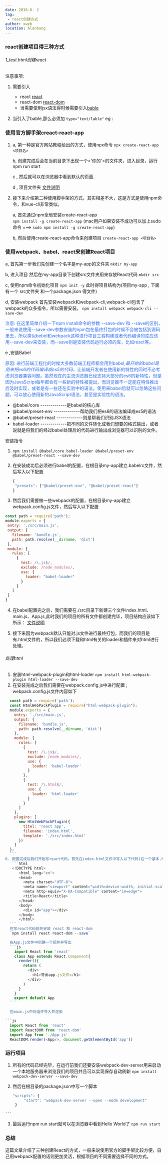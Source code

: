 ```yaml
---
date: 2016-6- 2
tag: 
 - react创建方式
author: xweb
location: Alanbang
---
```

### react创建项目得三种方式

###### 1_test.html创建react
   注意事项:
1. 需要引入 
   * react  [react](https://unpkg.com/react@16/umd/react.development.js)
   * react-dom  [react-dom](https://unpkg.com/react-dom@16/umd/react-dom.development.js)
   * 当需要使用jsx语法得时候需要引入[bable](https://unpkg.com/babel-standalone@6/babel.min.js)

2. 当引入了bable,那么必须加    `type="text/lable"`
   eg : <script type="text/lable"></script>

 ### 使用官方脚手架creact-react-app 

1. a, 第一种是官方网站教程给出的方式，使用npx命令
   `npx create-react-app <项目名>`

   b, 创建完成后会在当前目录下出现一个<'你的'>的文件夹，进入目录，运行npm run start

   c , 然后就可以在浏览器中看到默认的页面.

   d , 项目文件夹 [文件说明]('./img/react_app/file.jpg')


2. 接下来介绍第二种使用脚手架的方式，其实相差不大，这是方式是使用npm命令，和vue-cli非常类似。

   a, 首先通过npm全局安装create-react-app   
      `npm install -g create-react-app`
      (mac用户如果安装不成功可以加上sudo命令 ===> `sudo npm install -g create-react-app`)
   
   b, 然后使用create-react-app命令来创建项目
      `create-react-app <项目名>`

### 使用webpack、babel、react来创建React项目
   a, 首先第一步我们先创建一个名字是my-app的文件夹
      `mkdir my-app`

   b, 进入项目 然后在my-app目录下创建src文件夹用来存放React代码
      `mkdir src`

   c, 使用npm命令初始化项目
      `npm init -y`    此时得项目结构为(项目my-app , 下面有一个 src文件夹 和一个package.json 得文件)

   d, 安装webpack
      首先安装webpack和webpack-cli,webpack-cli包含了webpack的众多指令，所以需要安装。
      `npm install webpack webpack-cli --save-dev`
      <div style="color:#3471EB">
      注意: 在这里简单介绍一下npm install命令的参数 --save-dev 和 --save的区别，一般来说使用--save-dev参数安装的npm包在最终打包的时候不会被包括到源码里去，所以类似bebel和webpack这种进行项目工程构建或者代码编译的库应该用--save-dev来安装，而--save则是安装代码运行必须的库，比如react等。</div>

   e ,安装Babel
      <div style="color:#3471EB">
      原因: 进行前端工程化的时候大多数前端工程师都会用到babel,<i>最开始的babel是用来把es6的代码编译成es5的代码，</i>让前端开发者在使用新的特性的同时不必考虑浏览器兼容问题。虽然现在的主流浏览器已经支持大部分的es6的新特性，但是因为JavaScript每年都会有一些新的特性被提出，而浏览器不一定能在特性推出后及时实现，或者是有一些还在实验中的语法。使用来babel后就可以忽略这些问题，可以放心使用新的JavaScript语法，甚至是实验性的语法。</div>
      
  * @babel/core            -------------是babel的核心库
  * @babel/preset-env      -------------帮助我们把es6的语法编译成es5的语法
  * @babel/preset-react    -------------则是帮我们识别JSX语法
  * babel-loader           -------------把不同的文件转化成我们想要的格式输出，或者说就是将我们的经过babel处理后的代码进行输出成浏览器可以识别的文件。

安装指令
1. `npm install @babel/core babel-loader @babel/preset-env @babel/preset-react --save-dev`

2. 在安装成功后必须进行babel的配置，在根目录my-app建立.babelrc文件，然后写入以下配置
   ```js 
   {
    "presets": ["@babel/preset-env", "@babel/preset-react"]
   }
   ```
3.  然后我们需要做一些webpack的配置，在根目录my-app建立webpack.config.js文件，然后写入以下配置
   ```js
  const path = require('path');
  module.exports = {
    entry: './src/main.js',
    output: {
      filename: 'bundle.js',
      path: path.resolve(__dirname, 'dist')
    },
    module: {
      rules: [
        {
          test: /\.js$/,
          exclude: /node_modules/,
          use: {
            loader: "babel-loader"
          }
        }
      ]
    }
  }
  ```
4. 在babel配置完之后，我们需要在./src目录下新建三个文件index.html、main.js、App.js,此时我们的项目的所有文件都创建完毕，项目结构应该如下所示：
       [文件说明]('./img/react_webpack/react_a.jpg')
  
  5. 接下来因为webpack默认只能对.js文件进行最终打包，而我们的项目是有.html文件的，所以我们必须下载和html有关的loader和插件来对html进行处理。

  ###### 处理html
  1. 安装html-webpack-plugin和html-loader
  `npm install html-webpack-plugin html-loader --save-dev`
  2. 在安装完成之后我们需要在webpack.config.js中进行配置 ; webpack.config.js文件内容如下
  ```js
    const path = require('path');
    const HtmlWebPackPlugin = require("html-webpack-plugin");
    module.exports = {
      entry: './src/main.js',
      output: {
        filename: 'bundle.js',
        path: path.resolve(__dirname, 'dist')
      },
      module: {
        rules: [
          {
            test: /\.js$/,
            exclude: /node_modules/,
            use: {
              loader: 'babel-loader'
            }
          },
          {
            test: /\.html$/,
            use: {
              loader: 'html-loader'
            }
          }
        ]
      },
      plugins: [
        new HtmlWebPackPlugin({
          titel: 'react app',
          filename: 'index.html',
          template: './src/index.html'
        })
      ]
    };
    ```
  6. 配置完成后我们开始写react代码，首先在index.html文件中写入以下代码(在一个基本.html页面中加一个id是app的div)
     ```html
     <!DOCTYPE html>
        <html lang="en">
        <head>
          <meta charset="UTF-8">
          <meta name="viewport" content="width=device-width, initial-scale=1.0">
          <meta http-equiv="X-UA-Compatible" content="ie=edge">
          <title>React</title>
        </head>
        <body>
          <div id="app"></div>
        </body>
        </html>
    ```
    在写react代码前先安装 react 和 react-dom
    `npm install react react-dom --save`

    在App.js文件中创建一个组件并导出
    ```js
      import React from 'react'
      class App extends React.Component{
        render(){
          return (
            <div>
              <h1>导出app.js文件</h1>
            </div>
          )
        }
      }
      export default App 
    ```

    在main.js中将组件导入并渲染

  ```js
    import React from 'react'
    import ReactDOM from 'react-dom'
    import App from './App.js'
    ReactDOM.render(<App/>, document.getElementById('app'))
  ```

  ### 运行项目
  1. 所有的代码已经完毕，在运行前我们还要安装webpack-dev-server用来启动一个本地服务器来浏览我们的项目并且可以实现保存自动刷新
     `npm install webpack-dev-server --save-dev`
  
  2. 然后在根目录的package.json中写一个脚本
     ```js
     "scripts": {
          "start": "webpack-dev-server --open --mode development"
      }
    ```
  3. 最后运行npm run start就可以在浏览器中看到Hello World了
  `npm run start`

  ### 总结
  这篇文章介绍了三种创建React的方式，一般来说使用官方的脚手架比较方便，自己用webpack配置的话则更加灵活，根据项目的不同需要选择不同的方式。